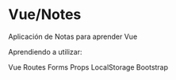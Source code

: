 # Vue/Notes
 Aplicación de Notas para aprender Vue
 
 Aprendiendo a utilizar:

Vue
Routes
Forms
Props
LocalStorage
Bootstrap
